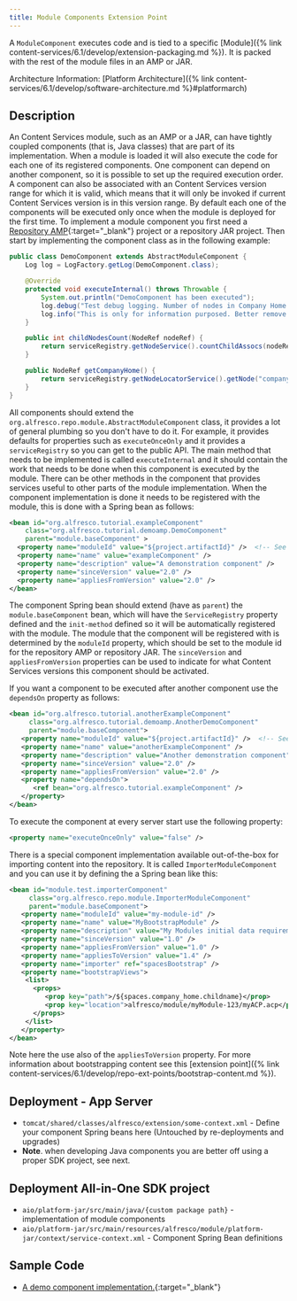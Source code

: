 ```yaml
---
title: Module Components Extension Point
---
```


A `ModuleComponent` executes code and is tied to a specific [Module]({% link content-services/6.1/develop/extension-packaging.md %}). 
It is packed with the rest of the module files in an AMP or JAR.

Architecture Information: [Platform Architecture]({% link content-services/6.1/develop/software-architecture.md %}#platformarch)

## Description

An Content Services module, such as an AMP or a JAR, can have tightly coupled components (that is, Java classes) 
that are part of its implementation. When a module is loaded it will also execute the code for each one of its registered 
components. One component can depend on another component, so it is possible to set up the required execution order. 
A component can also be associated with an Content Services version range for which it is valid, which means 
that it will only be invoked if current Content Services version is in this version range. By default each one 
of the components will be executed only once when the module is deployed for the first time. To implement a module 
component you first need a [Repository AMP](https://github.com/Alfresco/alfresco-sdk/blob/master/docs/working-with-generated-projects/working-with-platform.md){:target="_blank"} 
project or a repository JAR project. Then start by implementing the component class as in the following example:

```java
public class DemoComponent extends AbstractModuleComponent {
    Log log = LogFactory.getLog(DemoComponent.class);

    @Override
    protected void executeInternal() throws Throwable {
        System.out.println("DemoComponent has been executed");
        log.debug("Test debug logging. Number of nodes in Company Home = " + childNodesCount(getCompanyHome()));
        log.info("This is only for information purposed. Better remove me from the log in Production");
    }

    public int childNodesCount(NodeRef nodeRef) {
        return serviceRegistry.getNodeService().countChildAssocs(nodeRef, true);
    }

    public NodeRef getCompanyHome() {
        return serviceRegistry.getNodeLocatorService().getNode("companyhome", null, null);
    }
}
```

All components should extend the `org.alfresco.repo.module.AbstractModuleComponent` class, it provides a lot of general 
plumbing so you don't have to do it. For example, it provides defaults for properties such as `executeOnceOnly` and it 
provides a `serviceRegistry` so you can get to the public API. The main method that needs to be implemented is called 
`executeInternal` and it should contain the work that needs to be done when this component is executed by the module. 
There can be other methods in the component that provides services useful to other parts of the module implementation. 
When the component implementation is done it needs to be registered with the module, this is done with a Spring bean 
as follows:

```xml
<bean id="org.alfresco.tutorial.exampleComponent"
    class="org.alfresco.tutorial.demoamp.DemoComponent"
    parent="module.baseComponent" >
  <property name="moduleId" value="${project.artifactId}" />  <!-- See module.properties -->
  <property name="name" value="exampleComponent" />
  <property name="description" value="A demonstration component" />
  <property name="sinceVersion" value="2.0" />
  <property name="appliesFromVersion" value="2.0" />
</bean>
```

The component Spring bean should extend (have as `parent`) the `module.baseComponent` bean, which will have the 
`ServiceRegistry` property defined and the `init-method` defined so it will be automatically registered with the module. 
The module that the component will be registered with is determined by the `moduleId` property, which should be set to 
the module id for the repository AMP or repository JAR. The `sinceVersion` and `appliesFromVersion` properties can be 
used to indicate for what Content Services versions this component should be activated.

If you want a component to be executed after another component use the `dependsOn` property as follows:

```xml
<bean id="org.alfresco.tutorial.anotherExampleComponent" 
     class="org.alfresco.tutorial.demoamp.AnotherDemoComponent" 
     parent="module.baseComponent">
   <property name="moduleId" value="${project.artifactId}" />  <!-- See module.properties -->
   <property name="name" value="anotherExampleComponent" />
   <property name="description" value="Another demonstration component" />
   <property name="sinceVersion" value="2.0" />
   <property name="appliesFromVersion" value="2.0" />
   <property name="dependsOn">
      <ref bean="org.alfresco.tutorial.exampleComponent" />
   </property>
</bean>
```

To execute the component at every server start use the following property:

```xml
<property name="executeOnceOnly" value="false" />
```

There is a special component implementation available out-of-the-box for importing content into the repository. 
It is called `ImporterModuleComponent` and you can use it by defining the a Spring bean like this:

```xml
<bean id="module.test.importerComponent" 
     class="org.alfresco.repo.module.ImporterModuleComponent" 
     parent="module.baseComponent">
   <property name="moduleId" value="my-module-id" />
   <property name="name" value="MyBootstrapModule" />
   <property name="description" value="My Modules initial data requirements" />
   <property name="sinceVersion" value="1.0" />
   <property name="appliesFromVersion" value="1.0" />
   <property name="appliesToVersion" value="1.4" />
   <property name="importer" ref="spacesBootstrap" />
   <property name="bootstrapViews">
    <list>
      <props>
         <prop key="path">/${spaces.company_home.childname}</prop>
         <prop key="location">alfresco/module/myModule-123/myACP.acp</prop>
      </props>
    </list>
   </property>
</bean>
```

Note here the use also of the `appliesToVersion` property. For more information about bootstrapping content see this 
[extension point]({% link content-services/6.1/develop/repo-ext-points/bootstrap-content.md %}).

## Deployment - App Server

* `tomcat/shared/classes/alfresco/extension/some-context.xml` - Define your component Spring beans here (Untouched by re-deployments and upgrades)
* **Note**. when developing Java components you are better off using a proper SDK project, see next.

## Deployment All-in-One SDK project

* `aio/platform-jar/src/main/java/{custom package path}` - implementation of module components
* `aio/platform-jar/src/main/resources/alfresco/module/platform-jar/context/service-context.xml` - Component Spring Bean definitions

## Sample Code

* [A demo component implementation.](https://github.com/Alfresco/alfresco-sdk-samples/tree/alfresco-51/all-in-one/repo-amp){:target="_blank"}
